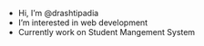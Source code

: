 -  Hi, I’m @drashtipadia
-  I’m interested in web development 
- Currently work on Student Mangement System 
 <!---
drashtipadia/drashtipadia is a ✨ special ✨ repository because its `README.md` (this file) appears on your GitHub profile.
You can click the Preview link to take a look at your changes.
--->
